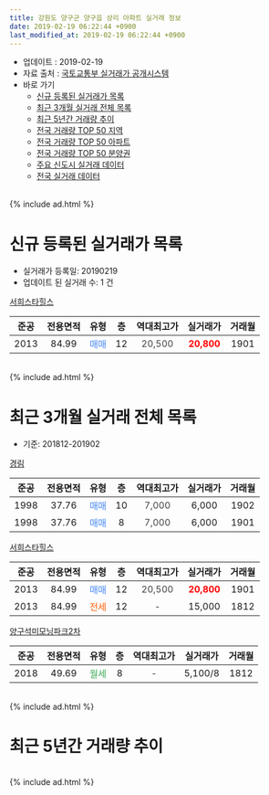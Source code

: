 ```yaml
---
title: 강원도 양구군 양구읍 상리 아파트 실거래 정보
date: 2019-02-19 06:22:44 +0900
last_modified_at: 2019-02-19 06:22:44 +0900
---
```


* 업데이트 : 2019-02-19
* 자료 출처 : [국토교통부 실거래가 공개시스템](http://rt.molit.go.kr)
* 바로 가기
    * [신규 등록된 실거래가 목록](#신규-등록된-실거래가-목록)
    * [최근 3개월 실거래 전체 목록](#최근-3개월-실거래-전체-목록)
    * [최근 5년간 거래량 추이](#최근-5년간-거래량-추이)
    * [전국 거래량 TOP 50 지역](https://ayogom.github.io/apt-trade-info/최근-3개월-전국에서-가장-거래가-많이-발생한-지역)
    * [전국 거래량 TOP 50 아파트](https://ayogom.github.io/apt-trade-info/최근-3개월-전국에서-가장-거래가-많이-발생한-아파트)
    * [전국 거래량 TOP 50 분양권](https://ayogom.github.io/apt-trade-info/최근-3개월-전국에서-가장-거래가-많이-발생한-분양권)
    * [주요 신도시 실거래 데이터](https://ayogom.github.io/apt-trade-info/주요-신도시)
    * [전국 실거래 데이터](https://ayogom.github.io/apt-trade-info/전국)
<br>
{% include ad.html %}
<br>

# 신규 등록된 실거래가 목록
* 실거래가 등록일: 20190219
* 업데이트 된 실거래 수: 1 건


[서희스타힐스](https://search.naver.com/search.naver?query=%EA%B0%95%EC%9B%90%EB%8F%84+%EC%96%91%EA%B5%AC%EA%B5%B0+%EC%96%91%EA%B5%AC%EC%9D%8D+%EC%83%81%EB%A6%AC+%EC%84%9C%ED%9D%AC%EC%8A%A4%ED%83%80%ED%9E%90%EC%8A%A4)

|준공|전용면적|유형|층|역대최고가|실거래가|거래월|
|:---:|:---:|:---:|:---:|:---:|:---:|:---:|
|2013|84.99|<span style="color:#4285f3">매매</span>|12|<span style="color:#444444">20,500</span>|<b><span style="color:#ff0000">20,800</span></b>|1901|


<br>
{% include ad.html %}
<br>

# 최근 3개월 실거래 전체 목록
* 기준: 201812-201902


[경림](https://search.naver.com/search.naver?query=%EA%B0%95%EC%9B%90%EB%8F%84+%EC%96%91%EA%B5%AC%EA%B5%B0+%EC%96%91%EA%B5%AC%EC%9D%8D+%EC%83%81%EB%A6%AC+%EA%B2%BD%EB%A6%BC)

|준공|전용면적|유형|층|역대최고가|실거래가|거래월|
|:---:|:---:|:---:|:---:|:---:|:---:|:---:|
|1998|37.76|<span style="color:#4285f3">매매</span>|10|<span style="color:#444444">7,000</span>|6,000|1902|
|1998|37.76|<span style="color:#4285f3">매매</span>|8|<span style="color:#444444">7,000</span>|6,000|1901|

[서희스타힐스](https://search.naver.com/search.naver?query=%EA%B0%95%EC%9B%90%EB%8F%84+%EC%96%91%EA%B5%AC%EA%B5%B0+%EC%96%91%EA%B5%AC%EC%9D%8D+%EC%83%81%EB%A6%AC+%EC%84%9C%ED%9D%AC%EC%8A%A4%ED%83%80%ED%9E%90%EC%8A%A4)

|준공|전용면적|유형|층|역대최고가|실거래가|거래월|
|:---:|:---:|:---:|:---:|:---:|:---:|:---:|
|2013|84.99|<span style="color:#4285f3">매매</span>|12|<span style="color:#444444">20,500</span>|<b><span style="color:#ff0000">20,800</span></b>|1901|
|2013|84.99|<span style="color:#ff5a00">전세</span>|12|<span style="color:#444444">-</span>|15,000|1812|

[양구석미모닝파크2차](https://search.naver.com/search.naver?query=%EA%B0%95%EC%9B%90%EB%8F%84+%EC%96%91%EA%B5%AC%EA%B5%B0+%EC%96%91%EA%B5%AC%EC%9D%8D+%EC%83%81%EB%A6%AC+%EC%96%91%EA%B5%AC%EC%84%9D%EB%AF%B8%EB%AA%A8%EB%8B%9D%ED%8C%8C%ED%81%AC2%EC%B0%A8)

|준공|전용면적|유형|층|역대최고가|실거래가|거래월|
|:---:|:---:|:---:|:---:|:---:|:---:|:---:|
|2018|49.69|<span style="color:#34a853">월세</span>|8|<span style="color:#444444">-</span>|5,100/8|1812|


<br>
{% include ad.html %}
<br>

# 최근 5년간 거래량 추이


<div style="width:100%;">
    <canvas id="deal_progress" height="200"></canvas>
</div>

<script>
new Chart(document.getElementById("deal_progress"), {
    type: 'line',
    data: {
        labels: ['201402','201403','201404','201405','201406','201407','201408','201409','201410','201411','201412','201501','201502','201503','201504','201505','201506','201507','201508','201509','201510','201511','201512','201601','201602','201603','201604','201605','201606','201607','201608','201609','201610','201611','201612','201701','201702','201703','201704','201705','201706','201707','201708','201709','201710','201711','201712','201801','201802','201803','201804','201805','201806','201807','201808','201809','201810','201811','201812','201901','201902'],
        datasets: [{
            label: '매매',
            pointRadius: 1,
            data: [1, 3, 2, 3, 0, 2, 0, 1, 1, 2, 0, 2, 1, 3, 26, 0, 3, 7, 6, 7, 4, 2, 1, 3, 2, 5, 1, 4, 3, 3, 1, 5, 1, 10, 6, 4, 6, 6, 5, 6, 7, 6, 5, 4, 1, 2, 2, 1, 3, 8, 3, 2, 5, 5, 3, 5, 5, 3, 0, 2, 1],
            borderColor: "rgba(255, 201, 14, 1)",
            backgroundColor: "rgba(255, 201, 14, 0.5)",
            fill: false,
            lineTension: 0
        },{
            label: '전월세',
            pointRadius: 1,
            data: [3, 1, 4, 0, 0, 0, 1, 1, 1, 1, 0, 2, 0, 3, 0, 2, 3, 2, 7, 5, 4, 1, 4, 4, 2, 3, 2, 1, 1, 4, 2, 0, 1, 2, 0, 2, 1, 4, 1, 2, 1, 2, 1, 2, 1, 2, 1, 1, 0, 2, 4, 1, 2, 8, 3, 1, 6, 1, 2, 0, 0],
            borderColor: "rgba(0, 141, 185, 1)",
            backgroundColor: "rgba(0, 141, 185, 0.5)",
            fill: false,
            lineTension: 0
        }
        ]
    },
    options: {
        responsive: true,
        title: {
            display: false
        },
        tooltips: {
            mode: 'index',
            intersect: false
        },
        hover: {
            mode: 'nearest',
            intersect: true
        },
        scales: {
            xAxes: [{
                display: true,
                scaleLabel: {
                    display: true,
                    labelString: '년/월'
                }
            }],
            yAxes: [{
                display: true,
                ticks: {
                    suggestedMin: 0,
                },
                scaleLabel: {
                    display: true,
                    labelString: '실거래 수'
                }
            }]
        }
    }
});

</script>


<br>
{% include ad.html %}
<br>

